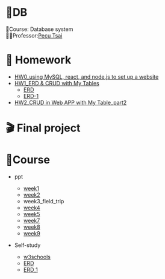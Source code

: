 # :floppy_disk:DB
:minidisc:Course: Database system  
:woman_teacher:Professor:[Pecu Tsai](https://github.com/pecu?tab=repositories)
# :memo: Homework
+ [HW0_using MySQL, react, and node.js to set up a website](https://youtu.be/iWYKbdEEUWc)
+ [HW1_ERD & CRUD with My Tables](https://youtu.be/5YOuC4qYoBc)
    + [ERD](https://app.diagrams.net/#HWeiweiHung%2FDB%2Fmain%2FHW1.drawio)
    + [ERD-1](https://app.diagrams.net/#HWeiweiHung%2FDB%2Fmain%2FHW1-1.drawio)
+ [HW2_CRUD in Web APP with My Table](https://youtu.be/5e_IQYeUPDY)[_part2](https://youtu.be/5hHBor0JQwY)
# :clapper: Final project
# :bookmark_tabs:Course
+ ppt
    + [week1](https://docs.google.com/presentation/d/1CP0D92DA8Ae8oyIKSquqUuTUpVqwLGT-14T32l9pf5U/edit)
    + [week2](https://docs.google.com/presentation/d/1amn8pDX2Wx4N6ZjzhCGoQFJH4DqaRcQ2DJAdg3hbIrA/edit#slide=id.g23dd2219a46_0_124)
    + week3_field_trip
    + [week4](https://docs.google.com/presentation/d/1053jwkOvLAdeQCDUJKq-c0NwxB3jOqlkiL244y0DPro/edit#slide=id.g23dd2219a46_0_124)
    + [week5](https://docs.google.com/presentation/d/1J0ASP97LgjTQeKqTdm1vRhxh6MGya-C1D-8w7ykUPqE/edit#slide=id.g23dd2219a46_0_124)
    + [week7](https://docs.google.com/presentation/d/1VGS4z-40x0ZS8baC3PHP4TBLZn3S3YEe9owg4_vIZWc/edit#slide=id.g23dd2219a46_0_124)
    + [week8](https://docs.google.com/presentation/d/1semHnB07DAbbwkl-4-LmuZL8DQDZ5t6zAA1Jbft-uuQ/edit#slide=id.g2410febba22_0_5)
    + [week9](https://docs.google.com/presentation/d/1g1mkza7Uufm9A4fwRI_fJRAcWf-QTFf9Jn00I8iiLM0/edit#slide=id.g2410febba22_0_5)

+ Self-study
    + [w3schools](https://www.w3schools.com/)
    + [ERD](http://cc.cust.edu.tw/~ccchen/doc/db_03.pdf)
    + [ERD_1](https://app.diagrams.net/#HWeiweiHung%2FDB%2Fmain%2FHW1-1.drawio)
